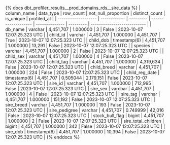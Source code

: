 {% docs dbt_profiler_results__prod_domains_rds__sire_data  %}
| column_name         | data_type    | row_count | not_null_proportion | distinct_count | is_unique | profiled_at                 |
| ------------------- | ------------ | --------- | ------------------- | -------------- | --------- | --------------------------- |
| db_name             | varchar      | 4,451,707 |            1.000000 |              3 |     False | 2023-10-07 12:07:25.323 UTC |
| child_id            | varchar      | 4,451,707 |            1.000000 |      4,451,707 |      True | 2023-10-07 12:07:25.323 UTC |
| child_dob           | timestamp(6) | 4,451,707 |            1.000000 |         13,291 |     False | 2023-10-07 12:07:25.323 UTC |
| species             | varchar      | 4,451,707 |            1.000000 |              2 |     False | 2023-10-07 12:07:25.323 UTC |
| child_sex           | varchar      | 4,451,707 |            1.000000 |              4 |     False | 2023-10-07 12:07:25.323 UTC |
| child_tag           | varchar      | 4,451,707 |            1.000000 |      4,319,634 |     False | 2023-10-07 12:07:25.323 UTC |
| child_breed         | varchar      | 4,451,707 |            1.000000 |            224 |     False | 2023-10-07 12:07:25.323 UTC |
| child_reg_date      | timestamp(6) | 4,451,707 |            0.505044 |      2,179,151 |     False | 2023-10-07 12:07:25.323 UTC |
| sire_id             | varchar      | 4,451,707 |            1.000000 |        712,995 |     False | 2023-10-07 12:07:25.323 UTC |
| sire_sex            | varchar      | 4,451,707 |            1.000000 |              4 |     False | 2023-10-07 12:07:25.323 UTC |
| sire_tag            | varchar      | 4,451,707 |            1.000000 |        151,192 |     False | 2023-10-07 12:07:25.323 UTC |
| sire_breed          | varchar      | 4,451,707 |            1.000000 |            193 |     False | 2023-10-07 12:07:25.323 UTC |
| sire_pedigree       | varchar      | 4,451,707 |            0.749999 |         42,016 |     False | 2023-10-07 12:07:25.323 UTC |
| stock_bull_flag     | bigint       | 4,451,707 |            1.000000 |              2 |     False | 2023-10-07 12:07:25.323 UTC |
| sire_total_children | bigint       | 4,451,707 |            1.000000 |            342 |     False | 2023-10-07 12:07:25.323 UTC |
| sire_dob            | timestamp(6) | 4,451,707 |            1.000000 |         10,394 |     False | 2023-10-07 12:07:25.323 UTC |
{% enddocs %}
